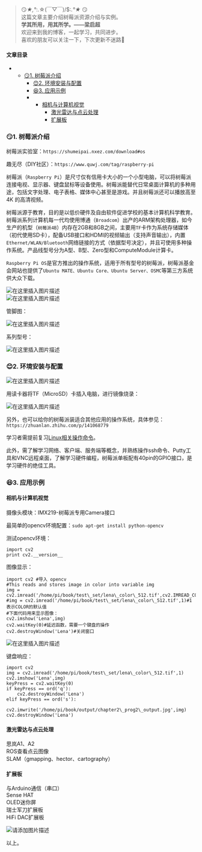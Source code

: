 







> 
> 😏*★,°*:.☆(￣▽￣)/$:*.°★* 😏  
>  这篇文章主要介绍树莓派资源介绍与实例。  
>  **学其所用，用其所学。——梁启超**  
>  欢迎来到我的博客，一起学习，共同进步。  
>  喜欢的朋友可以关注一下，下次更新不迷路🥞
> 
> 
> 




#### 文章目录


* + [:smirk:1. 树莓派介绍](#smirk1__7)
	+ [:blush:2. 环境安装与配置](#blush2__29)
	+ [:satisfied:3. 应用示例](#satisfied3__41)
	+ - [相机与计算机视觉](#_42)
		- [激光雷达与点云处理](#_80)
		- [扩展板](#_85)




### 😏1. 树莓派介绍


树莓派实验室：`https://shumeipai.nxez.com/download#os`


趣无尽（DIY社区）：`https://www.quwj.com/tag/raspberry-pi`


树莓派（`Raspberry Pi`）是尺寸仅有信用卡大小的一个小型电脑，可以将树莓派连接电视、显示器、键盘鼠标等设备使用。树莓派能替代日常桌面计算机的多种用途，包括文字处理、电子表格、媒体中心甚至是游戏。并且树莓派还可以播放高至 4K 的高清视频。


树莓派源于教育，目的是以低价硬件及自由软件促进学校的基本计算机科学教育。树莓派系列计算机每一代均使用博通（`Broadcom`）出产的ARM架构处理器，如今生产的机型（`树莓派4B`）内存在2GB和8GB之间，主要用`TF`卡作为系统存储媒体（初代使用SD卡），配备USB接口和HDMI的视频输出（支持声音输出），内置`Ethernet/WLAN/Bluetooth`网络链接的方式（依据型号决定），并且可使用多种操作系统。产品线型号分为A型、B型、Zero型和ComputeModule计算卡。


`Raspberry Pi OS`是官方推出的操作系统，适用于所有型号的树莓派，树莓派基金会网站也提供了`Ubuntu MATE、Ubuntu Core、Ubuntu Server、OSMC`等第三方系统供大众下载。


![在这里插入图片描述](https://img-blog.csdnimg.cn/direct/be10a5ba9e234ecebddf322756963b06.png)  
 ![在这里插入图片描述](https://img-blog.csdnimg.cn/direct/bfd26cf4c45240179d15711b5087ed91.png)


管脚图：


![在这里插入图片描述](https://img-blog.csdnimg.cn/direct/d69ca128cec04eacbcc1c91cd7dd466c.png)


系列型号：


![在这里插入图片描述](https://img-blog.csdnimg.cn/direct/6498d23d228c416793859d748abd184f.png)


### 😊2. 环境安装与配置


![在这里插入图片描述](https://img-blog.csdnimg.cn/direct/16be9351763a419595a6b4f320b2a43e.png)


用读卡器将TF（MicroSD）卡插入电脑，进行镜像烧录：


![在这里插入图片描述](https://img-blog.csdnimg.cn/direct/7083d4a5c8a348a39ce8b5681dd62691.png)


另外，也可以给你的树莓派装适合其他应用的操作系统，具体参见：`https://zhuanlan.zhihu.com/p/141068779`


学习者需提前复习[Linux相关操作命令](https://shumeipai.nxez.com/2019/02/14/the-most-common-raspberry-pi-commands-and-what-they-do.html)。


此外，需了解学习网络、客户端、服务端等概念，并熟练操作ssh命令、Putty工具和VNC远程桌面，了解学习硬件编程，树莓派单板配有40pin的GPIO接口，是学习硬件的绝佳工具。


### 😆3. 应用示例


#### 相机与计算机视觉


摄像头模块：IMX219-树莓派专用Camera接口


最简单的opencv环境配置：`sudo apt-get install python-opencv`


测试opencv环境：



```
import cv2
print cv2.__version__

```

图像显示：



```
import cv2 #导入 opencv
#This reads and stores image in color into variable img
img = cv2.imread('/home/pi/book/test\_set/lena\_color\_512.tif',cv2.IMREAD_COLOR)
#img = cv2.imread('/home/pi/book/test\_set/lena\_color\_512.tif',1)#1表示COLOR的默认值
#下面代码用来显示图像：
cv2.imshow('Lena',img)
cv2.waitKey(0)#延迟函数，需要一个键盘的操作
cv2.destroyWindow('Lena')#关闭窗口

```

![在这里插入图片描述](https://img-blog.csdnimg.cn/direct/224b40b14a8943edb995965d0888d14b.png)


键盘响应：



```
import cv2
img = cv2.imread('/home/pi/book/test\_set/lena\_color\_512.tif',1)
cv2.imshow('Lena',img)
keyPress = cv2.waitKey(0)
if keyPress == ord('q'):
	cv2.destroyWindow('Lena')
elif keyPress == ord('s'): 
	cv2.imwrite('/home/pi/book/output/chapter2\_prog2\_output.jpg',img)
cv2.destroyWindow('Lena')

```

#### 激光雷达与点云处理


思岚A1、A2  
 ROS查看点云图像  
 SLAM（gmapping、hector、cartography）


#### 扩展板


与Arduino通信（串口）  
 Sense HAT  
 OLED迷你屏  
 瑞士军刀扩展板  
 HiFi DAC扩展板


![请添加图片描述](https://img-blog.csdnimg.cn/5ea93bb657184b9eb8515cc76047c16a.png)


以上。





